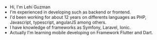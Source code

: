 - Hi, I'm Lehi Guzman
- I'm experienced in developing such as backend or frontend.
- I'd been working for about 12 years on differents languages as PHP, Javascript, typescript, angularJS among others.
- I have knowledge of frameworks as Symfony, Laravel, Ionic.
- Actually I'm learning mobile developing on Framework Flutter and Dart.
